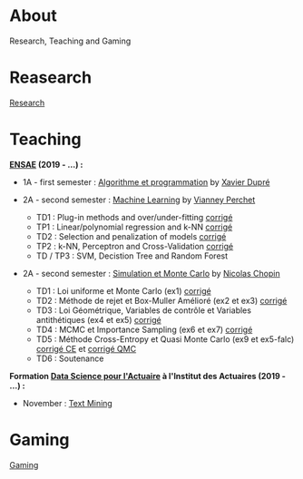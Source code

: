 # About

Research, Teaching and Gaming

# Reasearch

[Research](/research/README.md)

# Teaching

**[ENSAE](https://www.ensae.fr/) (2019 - ...) :**

- 1A - first semester : [Algorithme et programmation](http://www.xavierdupre.fr/app/ensae_teaching_cs/helpsphinx3/questions/route_1A_2019.html#l-feuille-de-route-2019-1a) by [Xavier Dupré](http://www.xavierdupre.fr/)

- 2A - second semester : [Machine Learning]() by [Vianney Perchet](https://sites.google.com/site/vianneyperchet/)
  - TD1 : Plug-in methods and over/under-fitting [corrigé](/teaching/README.md)
  - TP1 : Linear/polynomial regression and k-NN [corrigé](/teaching/README.md)
  - TD2 : Selection and penalization of models [corrigé](/teaching/README.md)
  - TP2 : k-NN, Perceptron and Cross-Validation [corrigé](/teaching/README.md)
  - TD / TP3 : SVM, Decistion Tree and Random Forest 
  
- 2A - second semester : [Simulation et Monte Carlo]() by [Nicolas Chopin](https://www.ensae.fr/author/chopin/)
  - TD1 : Loi uniforme et Monte Carlo (ex1) [corrigé](/teaching/2A-monte-carlo/TD1_corr.R)
  - TD2 : Méthode de rejet et Box-Muller Amélioré (ex2 et ex3) [corrigé](/teaching/2A-monte-carlo/TD2_code_corr.html)
  - TD3 : Loi Géométrique, Variables de contrôle et Variables antithétiques (ex4 et ex5) [corrigé](/teaching/2A-monte-carlo/TD3_code_corr.html)
  - TD4 : MCMC et Importance Sampling (ex6 et ex7) [corrigé](/teaching/2A-monte-carlo/TD4_code_corr.html)
  - TD5 : Méthode Cross-Entropy et Quasi Monte Carlo (ex9 et ex5-falc) [corrigé CE](/teaching/2A-monte-carlo/TD5_code_corr.html) et [corrigé QMC](/teaching/2A-monte-carlo/quasi_monte_carlo.Rmd)
  - TD6 : Soutenance
  
**Formation [Data Science pour l'Actuaire](https://www.institutdesactuaires.com/article/dsa-1123) à l'Institut des Actuaires (2019 - ...) :**
- November : [Text Mining](https://github.com/curiousML/DSA)

# Gaming

[Gaming](/gaming/README.md)
